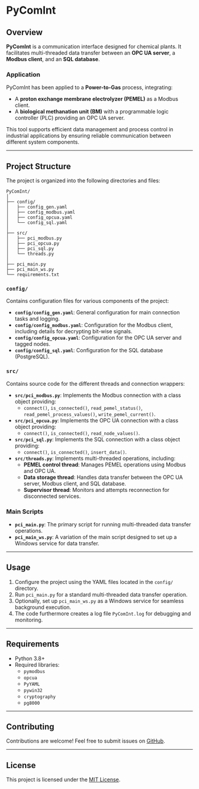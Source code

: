 # PyComInt

## Overview

**PyComInt** is a communication interface designed for chemical plants. It facilitates multi-threaded data transfer between an **OPC UA server**, a **Modbus client**, and an **SQL database**. 

### Application

PyComInt has been applied to a **Power-to-Gas** process, integrating:
- A **proton exchange membrane electrolyzer (PEMEL)** as a Modbus client.
- A **biological methanation unit (BM)** with a programmable logic controller (PLC) providing an OPC UA server.

This tool supports efficient data management and process control in industrial applications by ensuring reliable communication between different system components.

---

## Project Structure

The project is organized into the following directories and files:

```plaintext
PyComInt/
│
├── config/
│   ├── config_gen.yaml
│   ├── config_modbus.yaml
│   ├── config_opcua.yaml
│   └── config_sql.yaml
│
├── src/
│   ├── pci_modbus.py
│   ├── pci_opcua.py
│   ├── pci_sql.py
│   └── threads.py
│
├── pci_main.py
├── pci_main_ws.py
└── requirements.txt

```

### `config/`
Contains configuration files for various components of the project:
- **`config/config_gen.yaml`**: General configuration for main connection tasks and logging.
- **`config/config_modbus.yaml`**: Configuration for the Modbus client, including details for decrypting bit-wise signals.
- **`config/config_opcua.yaml`**: Configuration for the OPC UA server and tagged nodes.
- **`config/config_sql.yaml`**: Configuration for the SQL database (PostgreSQL).

### `src/`
Contains source code for the different threads and connection wrappers:
- **`src/pci_modbus.py`**: Implements the Modbus connection with a class object providing:
  - `connect()`, `is_connected()`, `read_pemel_status()`, `read_pemel_process_values()`, `write_pemel_current()`.
- **`src/pci_opcua.py`**: Implements the OPC UA connection with a class object providing:
  - `connect()`, `is_connected()`, `read_node_values()`.
- **`src/pci_sql.py`**: Implements the SQL connection with a class object providing:
  - `connect()`, `is_connected()`, `insert_data()`.
- **`src/threads.py`**: Implements multi-threaded operations, including:
  - **PEMEL control thread**: Manages PEMEL operations using Modbus and OPC UA.
  - **Data storage thread**: Handles data transfer between the OPC UA server, Modbus client, and SQL database.
  - **Supervisor thread**: Monitors and attempts reconnection for disconnected services.

### Main Scripts
- **`pci_main.py`**: The primary script for running multi-threaded data transfer operations.
- **`pci_main_ws.py`**: A variation of the main script designed to set up a Windows service for data transfer.

---

## Usage

1. Configure the project using the YAML files located in the `config/` directory.
2. Run `pci_main.py` for a standard multi-threaded data transfer operation.
3. Optionally, set up `pci_main_ws.py` as a Windows service for seamless background execution.
4. The code furthermore creates a log file `PyComInt.log` for debugging and monitoring. 

---

## Requirements

- Python 3.8+
- Required libraries:
  - `pymodbus`
  - `opcua`
  - `PyYAML`
  - `pywin32`
  - `cryptography`
  - `pg8000`

---

## Contributing

Contributions are welcome! Feel free to submit issues on [GitHub](https://github.com/SimMarkt/PyComInt).

---

## License

This project is licensed under the [MIT License](LICENSE).

